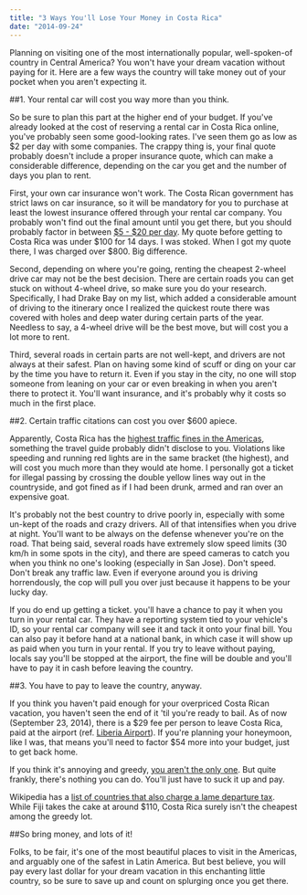 ```yaml
---
title: "3 Ways You'll Lose Your Money in Costa Rica"
date: "2014-09-24"
---
```


Planning on visiting one of the most internationally popular, well-spoken-of country in Central America? You won't have your dream vacation without paying for it. Here are a few ways the country will take money out of your pocket when you aren't expecting it.

##1. Your rental car will cost you way more than you think.

So be sure to plan this part at the higher end of your budget. If you've already looked at the cost of reserving a rental car in Costa Rica online, you've probably seen some good-looking rates. I've seen them go as low as $2 per day with some companies. The crappy thing is, your final quote probably doesn't include a proper insurance quote, which can make a considerable difference, depending on the car you get and the number of days you plan to rent.

First, your own car insurance won't work. The Costa Rican government has strict laws on car insurance, so it will be mandatory for you to purchase at least the lowest insurance offered through your rental car company. You probably won't find out the final amount until you get there, but you should probably factor in between <a href="http://costa-rica-guide.com/CarRentalInsurance.html">$5 - $20 per day</a>. My quote before getting to Costa Rica was under $100 for 14 days. I was stoked. When I got my quote there, I was charged over $800. Big difference.

Second, depending on where you're going, renting the cheapest 2-wheel drive car may not be the best decision. There are certain roads you can get stuck on without 4-wheel drive, so make sure you do your research. Specifically, I had Drake Bay on my list, which added a considerable amount of driving to the itinerary once I realized the quickest route there was covered with holes and deep water during certain parts of the year. Needless to say, a 4-wheel drive will be the best move, but will cost you a lot more to rent.

Third, several roads in certain parts are not well-kept, and drivers are not always at their safest. Plan on having some kind of scuff or ding on your car by the time you have to return it. Even if you stay in the city, no one will stop someone from leaning on your car or even breaking in when you aren't there to protect it. You'll want insurance, and it's probably why it costs so much in the first place.

##2. Certain traffic citations can cost you over $600 apiece.

Apparently, Costa Rica has the <a href="http://costa-rica-car-rental.autorent.cr/trafficfines/">highest traffic fines in the Americas</a>, something the travel guide probably didn't disclose to you. Violations like speeding and running red lights are in the same bracket (the highest), and will cost you much more than they would ate home. I personally got a ticket for illegal passing by crossing the double yellow lines way out in the countryside, and got fined as if I had been drunk, armed and ran over an expensive goat.

It's probably not the best country to drive poorly in, especially with some un-kept of the roads and crazy drivers. All of that intensifies when you drive at night. You'll want to be always on the defense whenever you're on the road. That being said, several roads have extremely slow speed limits (30 km/h in some spots in the city), and there are speed cameras to catch you when you think no one's looking (especially in San Jose). Don't speed. Don't break any traffic law. Even if everyone around you is driving horrendously, the cop will pull you over just because it happens to be your lucky day.

If you do end up getting a ticket. you'll have a chance to pay it when you turn in your rental car. They have a reporting system tied to your vehicle's ID, so your rental car company will see it and tack it onto your final bill. You can also pay it before hand at a national bank, in which case it will show up as paid when you turn in your rental. If you try to leave without paying, locals say you'll be stopped at the airport, the fine will be double and you'll have to pay it in cash before leaving the country.

##3. You have to pay to leave the country, anyway.

If you think you haven't paid enough for your overpriced Costa Rican vacation, you haven't seen the end of it 'til you're ready to bail. As of now (September 23, 2014), there is a $29 fee per person to leave Costa Rica, paid at the airport (ref. <a href="http://www.liberiacostaricaairport.net/Entry_Exit_Requirements.html">Liberia Airport</a>). If you're planning your honeymoon, like I was, that means you'll need to factor $54 more into your budget, just to get back home.

If you think it's annoying and greedy, <a href="http://travelogue.travelvice.com/peru/airport-departure-tax-is-a-greedy-annoyance/">you aren't the only one</a>. But quite frankly, there's nothing you can do. You'll just have to suck it up and pay.

Wikipedia has a <a href="http://en.wikipedia.org/wiki/Departure_tax">list of countries that also charge a lame departure tax</a>. While Fiji takes the cake at around $110, Costa Rica surely isn't the cheapest among the greedy lot.

##So bring money, and lots of it!

Folks, to be fair, it's one of the most beautiful places to visit in the Americas, and arguably one of the safest in Latin America. But best believe, you will pay every last dollar for your dream vacation in this enchanting little country, so be sure to save up and count on splurging once you get there.
